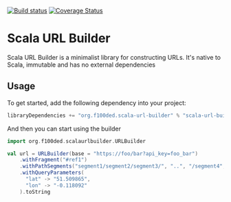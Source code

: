 [![Build status](https://travis-ci.org/f100ded/scala-url-builder.svg?branch=master)](https://travis-ci.org/f100ded/scala-url-builder) [![Coverage Status](https://coveralls.io/repos/f100ded/scala-url-builder/badge.svg?branch=master&service=github)](https://coveralls.io/github/f100ded/scala-url-builder?branch=master)

# Scala URL Builder 

Scala URL Builder is a minimalist library for constructing URLs. It's native to Scala, immutable and has no external dependencies

## Usage

To get started, add the following dependency into your project:
```scala
libraryDependencies += "org.f100ded.scala-url-builder" % "scala-url-builder" % "1.0.0"
```

And then you can start using the builder
```scala
import org.f100ded.scalaurlbuilder.URLBuilder

val url = URLBuilder(base = "https://foo/bar?api_key=foo_bar")
    .withFragment("#ref1")
    .withPathSegments("segment1/segment2/segment3/", "..", "/segment4", "segment5/")
    .withQueryParameters(
      "lat" -> "51.509865",
      "lon" -> "‎-0.118092"
    ).toString
```
